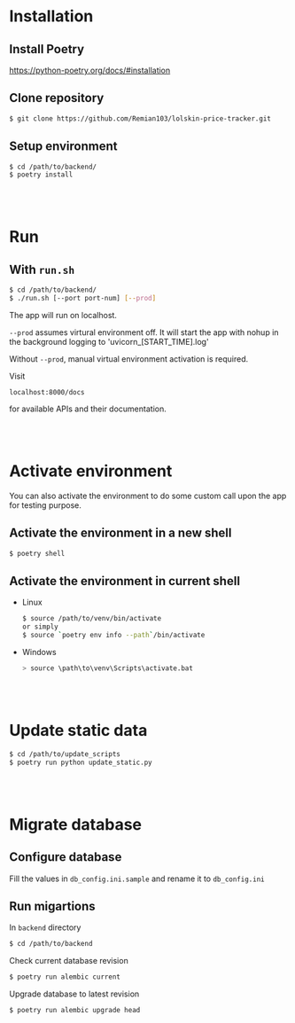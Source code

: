 # Installation
## Install Poetry
https://python-poetry.org/docs/#installation

## Clone repository
```bash
$ git clone https://github.com/Remian103/lolskin-price-tracker.git
```

## Setup environment
```bash
$ cd /path/to/backend/
$ poetry install
```

<br/>
<br/>


# Run
## With `run.sh`
```bash
$ cd /path/to/backend/
$ ./run.sh [--port port-num] [--prod]
```
The app will run on localhost.

`--prod` assumes virtural environment off. It will start the app with nohup in the background logging to 'uvicorn_[START_TIME].log'

Without `--prod`, manual virtual environment activation is required.

Visit
```
localhost:8000/docs
```
for available APIs and their documentation.

<br/>
<br/>


# Activate environment
You can also activate the environment to do some custom call upon the app for testing purpose.

## Activate the environment in a new shell
```bash
$ poetry shell
```

## Activate the environment in current shell
- Linux
    ```bash
    $ source /path/to/venv/bin/activate
    or simply
    $ source `poetry env info --path`/bin/activate
    ```
 - Windows
    ```bash
    > source \path\to\venv\Scripts\activate.bat
    ```
<br/>
<br/>


# Update static data
```bash
$ cd /path/to/update_scripts
$ poetry run python update_static.py
```
<br/>
<br/>


# Migrate database
## Configure database
Fill the values in `db_config.ini.sample` and rename it to `db_config.ini`

## Run migartions
In `backend` directory
```bash
$ cd /path/to/backend
```
Check current database revision
```bash
$ poetry run alembic current
```
Upgrade database to latest revision
```bash
$ poetry run alembic upgrade head
```
<br/>
<br/>
